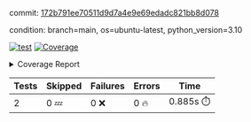 commit: [172b791ee70511d9d7a4e9e69edadc821bb8d078](https://github.com/rcmdnk/python-template/tree/172b791ee70511d9d7a4e9e69edadc821bb8d078)

condition: branch=main, os=ubuntu-latest, python_version=3.10

[![test](https://github.com/rcmdnk/python-template/actions/workflows/test.yml/badge.svg)](https://github.com/rcmdnk/python-template/actions/runs/9246437577)
<a href="https://github.com/rcmdnk/python-template/blob/172b791ee70511d9d7a4e9e69edadc821bb8d078/README.md"><img alt="Coverage" src="https://img.shields.io/badge/Coverage-100%25-brightgreen.svg" /></a><details><summary>Coverage Report </summary><table><tr><th>File</th><th>Stmts</th><th>Miss</th><th>Cover</th></tr><tbody><tr><td><b>TOTAL</b></td><td><b>4</b></td><td><b>0</b></td><td><b>100%</b></td></tr></tbody></table></details>

| Tests | Skipped | Failures | Errors | Time |
| ----- | ------- | -------- | -------- | ------------------ |
| 2 | 0 :zzz: | 0 :x: | 0 :fire: | 0.885s :stopwatch: |

